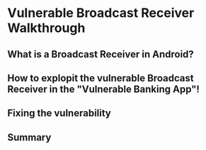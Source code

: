 # Vulnerable Broadcast Receiver Walkthrough

## What is a Broadcast Receiver in Android?


## How to explopit the vulnerable Broadcast Receiver in the "Vulnerable Banking App"!


## Fixing the vulnerability

## Summary
